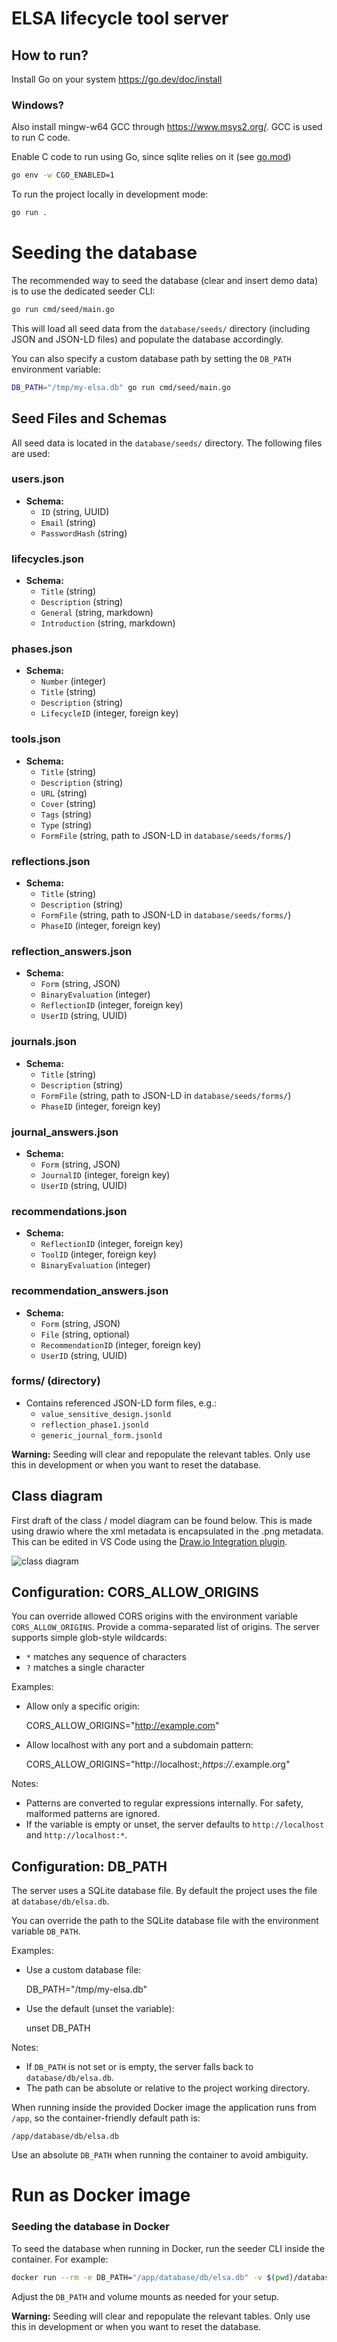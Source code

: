 # ELSA lifecycle tool server

## How to run?

Install Go on your system https://go.dev/doc/install

### Windows?
Also install mingw-w64 GCC through https://www.msys2.org/. GCC is used to run C code.

Enable C code to run using Go, since sqlite relies on it (see [go.mod](./go.mod))

```bash
go env -w CGO_ENABLED=1
```


To run the project locally in development mode:

```bash
go run .
```


# Seeding the database

The recommended way to seed the database (clear and insert demo data) is to use the dedicated seeder CLI:

```bash
go run cmd/seed/main.go
```

This will load all seed data from the `database/seeds/` directory (including JSON and JSON-LD files) and populate the database accordingly.

You can also specify a custom database path by setting the `DB_PATH` environment variable:

```bash
DB_PATH="/tmp/my-elsa.db" go run cmd/seed/main.go
```

## Seed Files and Schemas

All seed data is located in the `database/seeds/` directory. The following files are used:

### users.json
- **Schema:**
	- `ID` (string, UUID)
	- `Email` (string)
	- `PasswordHash` (string)

### lifecycles.json
- **Schema:**
	- `Title` (string)
	- `Description` (string)
	- `General` (string, markdown)
	- `Introduction` (string, markdown)

### phases.json
- **Schema:**
	- `Number` (integer)
	- `Title` (string)
	- `Description` (string)
	- `LifecycleID` (integer, foreign key)

### tools.json
- **Schema:**
	- `Title` (string)
	- `Description` (string)
	- `URL` (string)
	- `Cover` (string)
	- `Tags` (string)
	- `Type` (string)
	- `FormFile` (string, path to JSON-LD in `database/seeds/forms/`)

### reflections.json
- **Schema:**
	- `Title` (string)
	- `Description` (string)
	- `FormFile` (string, path to JSON-LD in `database/seeds/forms/`)
	- `PhaseID` (integer, foreign key)

### reflection_answers.json
- **Schema:**
	- `Form` (string, JSON)
	- `BinaryEvaluation` (integer)
	- `ReflectionID` (integer, foreign key)
	- `UserID` (string, UUID)

### journals.json
- **Schema:**
	- `Title` (string)
	- `Description` (string)
	- `FormFile` (string, path to JSON-LD in `database/seeds/forms/`)
	- `PhaseID` (integer, foreign key)

### journal_answers.json
- **Schema:**
	- `Form` (string, JSON)
	- `JournalID` (integer, foreign key)
	- `UserID` (string, UUID)

### recommendations.json
- **Schema:**
	- `ReflectionID` (integer, foreign key)
	- `ToolID` (integer, foreign key)
	- `BinaryEvaluation` (integer)

### recommendation_answers.json
- **Schema:**
	- `Form` (string, JSON)
	- `File` (string, optional)
	- `RecommendationID` (integer, foreign key)
	- `UserID` (string, UUID)

### forms/ (directory)
- Contains referenced JSON-LD form files, e.g.:
	- `value_sensitive_design.jsonld`
	- `reflection_phase1.jsonld`
	- `generic_journal_form.jsonld`

**Warning:** Seeding will clear and repopulate the relevant tables. Only use this in development or when you want to reset the database.

## Class diagram
First draft of the class / model diagram can be found below. This is made using drawio where the xml metadata is encapsulated in the .png metadata. This can be edited in VS Code using the [Draw.io Integration plugin](https://marketplace.visualstudio.com/items?itemName=hediet.vscode-drawio).

![class diagram](./uml_model.drawio.png "UML model")

## Configuration: CORS_ALLOW_ORIGINS

You can override allowed CORS origins with the environment variable `CORS_ALLOW_ORIGINS`.
Provide a comma-separated list of origins. The server supports simple glob-style wildcards:

- `*` matches any sequence of characters
- `?` matches a single character

Examples:

- Allow only a specific origin:

	CORS_ALLOW_ORIGINS="http://example.com"

- Allow localhost with any port and a subdomain pattern:

	CORS_ALLOW_ORIGINS="http://localhost:*,https://*.example.org"

Notes:

- Patterns are converted to regular expressions internally. For safety, malformed patterns are ignored.
- If the variable is empty or unset, the server defaults to `http://localhost` and `http://localhost:*`.

## Configuration: DB_PATH

The server uses a SQLite database file. By default the project uses the file at `database/db/elsa.db`.

You can override the path to the SQLite database file with the environment variable `DB_PATH`.

Examples:

- Use a custom database file:

	DB_PATH="/tmp/my-elsa.db"

- Use the default (unset the variable):

	unset DB_PATH

Notes:

- If `DB_PATH` is not set or is empty, the server falls back to `database/db/elsa.db`.
- The path can be absolute or relative to the project working directory.

When running inside the provided Docker image the application runs from `/app`, so the container-friendly default path is:

	/app/database/db/elsa.db

Use an absolute `DB_PATH` when running the container to avoid ambiguity.

# Run as Docker image


### Seeding the database in Docker

To seed the database when running in Docker, run the seeder CLI inside the container. For example:

```bash
docker run --rm -e DB_PATH="/app/database/db/elsa.db" -v $(pwd)/database:/app/database ghcr.io/maastrichtu-biss/elsa-lifecycle-server go run cmd/seed/main.go
```

Adjust the `DB_PATH` and volume mounts as needed for your setup.

**Warning:** Seeding will clear and repopulate the relevant tables. Only use this in development or when you want to reset the database.

